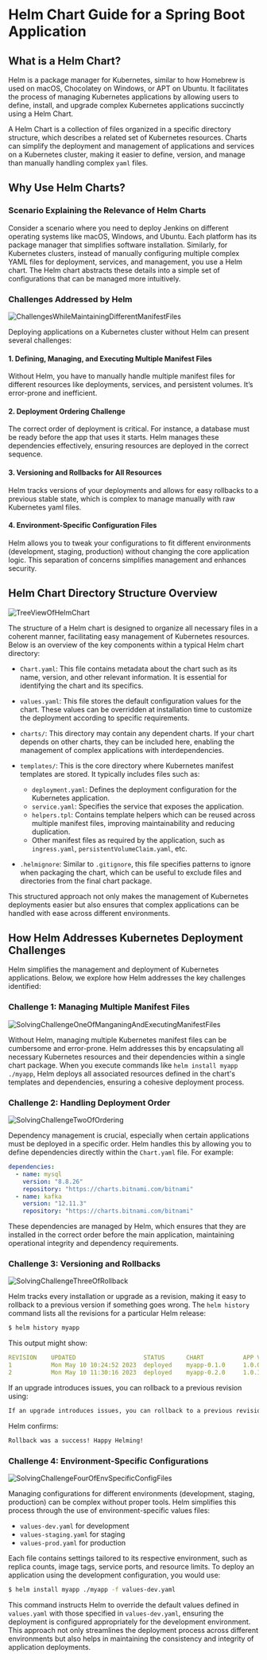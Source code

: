 # Helm Chart Guide for a Spring Boot Application

## What is a Helm Chart?

Helm is a package manager for Kubernetes, similar to how Homebrew is used on macOS, Chocolatey on Windows, or APT on Ubuntu. It facilitates the process of managing Kubernetes applications by allowing users to define, install, and upgrade complex Kubernetes applications succinctly using a Helm Chart.

A Helm Chart is a collection of files organized in a specific directory structure, which describes a related set of Kubernetes resources. Charts can simplify the deployment and management of applications and services on a Kubernetes cluster, making it easier to define, version, and manage than manually handling complex `yaml` files.

## Why Use Helm Charts?

### Scenario Explaining the Relevance of Helm Charts

Consider a scenario where you need to deploy Jenkins on different operating systems like macOS, Windows, and Ubuntu. Each platform has its package manager that simplifies software installation. Similarly, for Kubernetes clusters, instead of manually configuring multiple complex YAML files for deployment, services, and management, you use a Helm chart. The Helm chart abstracts these details into a simple set of configurations that can be managed more intuitively.

### Challenges Addressed by Helm

![ChallengesWhileMaintainingDifferentManifestFiles](images/1.ChallengesWhileMaintainingDifferentManifestFiles.jpg)

Deploying applications on a Kubernetes cluster without Helm can present several challenges:

#### 1. Defining, Managing, and Executing Multiple Manifest Files
Without Helm, you have to manually handle multiple manifest files for different resources like deployments, services, and persistent volumes. It’s error-prone and inefficient.

#### 2. Deployment Ordering Challenge
The correct order of deployment is critical. For instance, a database must be ready before the app that uses it starts. Helm manages these dependencies effectively, ensuring resources are deployed in the correct sequence.

#### 3. Versioning and Rollbacks for All Resources
Helm tracks versions of your deployments and allows for easy rollbacks to a previous stable state, which is complex to manage manually with raw Kubernetes yaml files.

#### 4. Environment-Specific Configuration Files
Helm allows you to tweak your configurations to fit different environments (development, staging, production) without changing the core application logic. This separation of concerns simplifies management and enhances security.

## Helm Chart Directory Structure Overview

![TreeViewOfHelmChart](images/2.TreeViewOfHelmChart.jpg)

The structure of a Helm chart is designed to organize all necessary files in a coherent manner, facilitating easy management of Kubernetes resources. Below is an overview of the key components within a typical Helm chart directory:

- `Chart.yaml`: This file contains metadata about the chart such as its name, version, and other relevant information. It is essential for identifying the chart and its specifics.

- `values.yaml`: This file stores the default configuration values for the chart. These values can be overridden at installation time to customize the deployment according to specific requirements.

- `charts/`: This directory may contain any dependent charts. If your chart depends on other charts, they can be included here, enabling the management of complex applications with interdependencies.

- `templates/`: This is the core directory where Kubernetes manifest templates are stored. It typically includes files such as:
  - `deployment.yaml`: Defines the deployment configuration for the Kubernetes application.
  - `service.yaml`: Specifies the service that exposes the application.
  - `helpers.tpl`: Contains template helpers which can be reused across multiple manifest files, improving maintainability and reducing duplication.
  - Other manifest files as required by the application, such as `ingress.yaml`, `persistentVolumeClaim.yaml`, etc.

- `.helmignore`: Similar to `.gitignore`, this file specifies patterns to ignore when packaging the chart, which can be useful to exclude files and directories from the final chart package.

This structured approach not only makes the management of Kubernetes deployments easier but also ensures that complex applications can be handled with ease across different environments.

## How Helm Addresses Kubernetes Deployment Challenges

Helm simplifies the management and deployment of Kubernetes applications. Below, we explore how Helm addresses the key challenges identified:

### Challenge 1: Managing Multiple Manifest Files

![SolvingChallengeOneOfManganingAndExecutingManifestFiles](images/3.SolvingChallengeOneOfManganingAndExecutingManifestFiles.jpg)

Without Helm, managing multiple Kubernetes manifest files can be cumbersome and error-prone. Helm addresses this by encapsulating all necessary Kubernetes resources and their dependencies within a single chart package. When you execute commands like `helm install myapp ./myapp`, Helm deploys all associated resources defined in the chart's templates and dependencies, ensuring a cohesive deployment process.

### Challenge 2: Handling Deployment Order

![SolvingChallengeTwoOfOrdering](images/4.SolvingChallengeTwoOfOrdering.jpg)

Dependency management is crucial, especially when certain applications must be deployed in a specific order. Helm handles this by allowing you to define dependencies directly within the `Chart.yaml` file. For example:

```yaml
dependencies:
  - name: mysql
    version: "8.8.26"
    repository: "https://charts.bitnami.com/bitnami"
  - name: kafka
    version: "12.11.3"
    repository: "https://charts.bitnami.com/bitnami"
```

These dependencies are managed by Helm, which ensures that they are installed in the correct order before the main application, maintaining operational integrity and dependency requirements.

### Challenge 3: Versioning and Rollbacks

![SolvingChallengeThreeOfRollback](images/5.SolvingChallengeThreeOfRollback.jpg)

Helm tracks every installation or upgrade as a revision, making it easy to rollback to a previous version if something goes wrong. The `helm history` command lists all the revisions for a particular Helm release:

```bash
$ helm history myapp
```

This output might show:

```yaml
REVISION    UPDATED                   STATUS      CHART           APP VERSION   DESCRIPTION
1           Mon May 10 10:24:52 2023  deployed    myapp-0.1.0     1.0.0         Install complete
2           Mon May 10 11:30:16 2023  deployed    myapp-0.2.0     1.0.1         Upgrade complete
```

If an upgrade introduces issues, you can rollback to a previous revision using:

```bash
If an upgrade introduces issues, you can rollback to a previous revision using:
```

Helm confirms:

```css
Rollback was a success! Happy Helming!
```

### Challenge 4: Environment-Specific Configurations

![SolvingChallengeFourOfEnvSpecificConfigFiles](images/6.SolvingChallengeFourOfEnvSpecificConfigFiles.jpg)

Managing configurations for different environments (development, staging, production) can be complex without proper tools. Helm simplifies this process through the use of environment-specific values files:

- `values-dev.yaml` for development
- `values-staging.yaml` for staging
- `values-prod.yaml` for production

Each file contains settings tailored to its respective environment, such as replica counts, image tags, service ports, and resource limits. To deploy an application using the development configuration, you would use:

```bash
$ helm install myapp ./myapp -f values-dev.yaml
```

This command instructs Helm to override the default values defined in `values.yaml` with those specified in `values-dev.yaml`, ensuring the deployment is configured appropriately for the development environment. This approach not only streamlines the deployment process across different environments but also helps in maintaining the consistency and integrity of application deployments.

